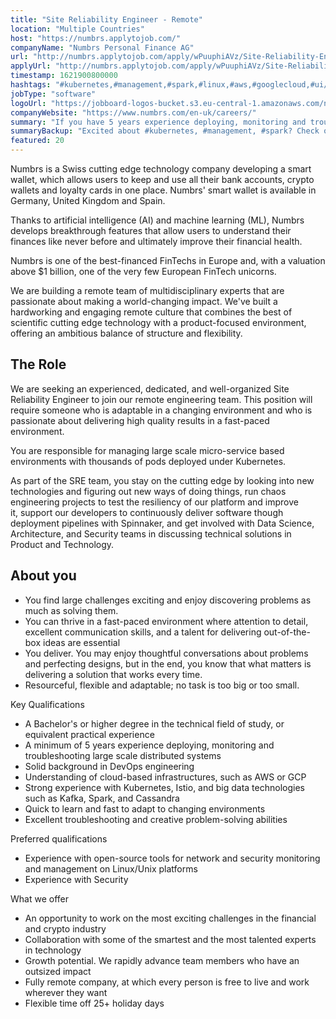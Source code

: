 ```yaml
---
title: "Site Reliability Engineer - Remote"
location: "Multiple Countries"
host: "https://numbrs.applytojob.com/"
companyName: "Numbrs Personal Finance AG"
url: "http://numbrs.applytojob.com/apply/wPuuphiAVz/Site-Reliability-Engineer-Remote"
applyUrl: "http://numbrs.applytojob.com/apply/wPuuphiAVz/Site-Reliability-Engineer-Remote"
timestamp: 1621900800000
hashtags: "#kubernetes,#management,#spark,#linux,#aws,#googlecloud,#ui/ux,#office,#cassandra,#finance"
jobType: "software"
logoUrl: "https://jobboard-logos-bucket.s3.eu-central-1.amazonaws.com/numbrs-personal-finance-ag"
companyWebsite: "https://www.numbrs.com/en-uk/careers/"
summary: "If you have 5 years experience deploying, monitoring and troubleshooting large scale distributed systems, Numbrs Personal Finance AG is looking for someone with your skillset."
summaryBackup: "Excited about #kubernetes, #management, #spark? Check out this job post!"
featured: 20
---
```


Numbrs is a Swiss cutting edge technology company developing a smart wallet, which allows users to keep and use all their bank accounts, crypto wallets and loyalty cards in one place. Numbrs' smart wallet is available in Germany, United Kingdom and Spain. 

Thanks to artificial intelligence (AI) and machine learning (ML), Numbrs develops breakthrough features that allow users to understand their finances like never before and ultimately improve their financial health. 

Numbrs is one of the best-financed FinTechs in Europe and, with a valuation above $1 billion, one of the very few European FinTech unicorns.

We are building a remote team of multidisciplinary experts that are passionate about making a world-changing impact. We've built a hardworking and engaging remote culture that combines the best of scientific cutting edge technology with a product-focused environment, offering an ambitious balance of structure and flexibility.

## The Role

We are seeking an experienced, dedicated, and well-organized Site Reliability Engineer to join our remote engineering team. This position will require someone who is adaptable in a changing environment and who is passionate about delivering high quality results in a fast-paced environment.

You are responsible for managing large scale micro-service based environments with thousands of pods deployed under Kubernetes.

As part of the SRE team, you stay on the cutting edge by looking into new technologies and figuring out new ways of doing things, run chaos engineering projects to test the resiliency of our platform and improve it, support our developers to continuously deliver software though deployment pipelines with Spinnaker, and get involved with Data Science, Architecture, and Security teams in discussing technical solutions in Product and Technology.

## About you

*   You find large challenges exciting and enjoy discovering problems as much as solving them.
*   You can thrive in a fast-paced environment where attention to detail, excellent communication skills, and a talent for delivering out-of-the-box ideas are essential
*   You deliver. You may enjoy thoughtful conversations about problems and perfecting designs, but in the end, you know that what matters is delivering a solution that works every time.
*   Resourceful, flexible and adaptable; no task is too big or too small.

Key Qualifications

*   A Bachelor's or higher degree in the technical field of study, or equivalent practical experience
*   A minimum of 5 years experience deploying, monitoring and troubleshooting large scale distributed systems
*   Solid background in DevOps engineering
*   Understanding of cloud-based infrastructures, such as AWS or GCP
*   Strong experience with Kubernetes, Istio, and big data technologies such as Kafka, Spark, and Cassandra
*   Quick to learn and fast to adapt to changing environments
*   Excellent troubleshooting and creative problem-solving abilities

Preferred qualifications

*   Experience with open-source tools for network and security monitoring and management on Linux/Unix platforms
*   Experience with Security

What we offer

*   An opportunity to work on the most exciting challenges in the financial and crypto industry
*   Collaboration with some of the smartest and the most talented experts in technology
*   Growth potential. We rapidly advance team members who have an outsized impact
*   Fully remote company, at which every person is free to live and work wherever they want
*   Flexible time off 25+ holiday days
